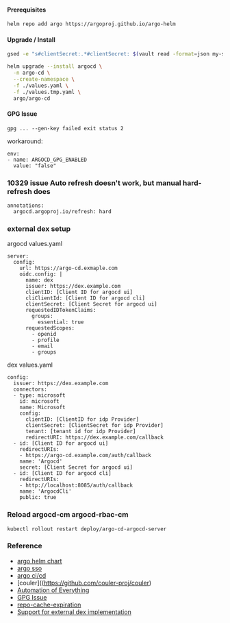 #### Prerequisites
```bash
helm repo add argo https://argoproj.github.io/argo-helm
```

#### Upgrade / Install
```bash
gsed -e "s#clientSecret:.*#clientSecret: $(vault read -format=json my-secret-path  | jq -r '.data.clientSecret')#g" ${DIR}/values.example.yaml > ${DIR}/values.tmp.yaml

helm upgrade --install argocd \
  -n argo-cd \
  --create-namespace \
  -f ./values.yaml \
  -f ./values.tmp.yaml \
  argo/argo-cd
```

#### GPG Issue
```
gpg ... --gen-key failed exit status 2
```
workaround:
```
env:
- name: ARGOCD_GPG_ENABLED
  value: "false"
```

### 10329 issue Auto refresh doesn't work, but manual hard-refresh does
```
annotations:
  argocd.argoproj.io/refresh: hard
```

### external dex setup
argocd values.yaml
```
server:
  config:
    url: https://argo-cd.exmaple.com
    oidc.config: |
      name: dex
      issuer: https://dex.example.com
      clientID: [Client ID for argocd ui]
      cliClientId: [Client ID for argocd cli]
      clientSecret: [Client Secret for argocd ui]
      requestedIDTokenClaims:
        groups:
          essential: true
      requestedScopes:
        - openid
        - profile
        - email
        - groups
```
dex values.yaml
```
config:
  issuer: https://dex.example.com
  connectors:
  - type: microsoft
    id: microsoft
    name: Microsoft
    config:
      clientID: [ClientID for idp Provider]
      clientSecret: [ClientSecret for idp Provider]
      tenant: [tenant id for idp Provider]
      redirectURI: https://dex.example.com/callback
  - id: [Client ID for argocd ui]
    redirectURIs:
    - https://argo-cd.example.com/auth/callback
    name: 'Argocd'
    secret: [Client Secret for argocd ui]
  - id: [Client ID for argocd cli]
    redirectURIs:
    - http://localhost:8085/auth/callback
    name: 'ArgocdCli'
    public: true
```

### Reload argocd-cm argocd-rbac-cm
```
kubectl rollout restart deploy/argo-cd-argocd-server
```

### Reference
* [argo helm chart](https://github.com/argoproj/argo-helm)
* [argo sso](https://github.com/argoproj/argo-workflows/blob/master/docs/argo-server-sso.md)
* [argo ci/cd](https://iter01.com/583436.html)
* [couler]((https://github.com/couler-proj/couler)
* [Automation of Everything](https://www.youtube.com/watch?v=XNXJtxkUKeY)
* [GPG Issue](https://github.com/argoproj/argo-cd/issues/9888)
* [repo-cache-expiration](https://github.com/argoproj/argo-cd/issues/4002)
* [Support for external dex implementation](https://github.com/argoproj/argo-cd/issues/702)
